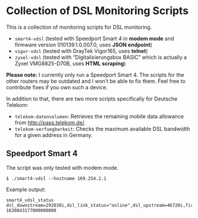# Collection of DSL Monitoring Scripts

This is a collection of monitoring scripts for DSL monitoring.

* `smart4-vdsl` (tested with Speedport Smart 4 in **modem mode** and firmware version 010139.1.0.007.0, uses **JSON endpoint**)
* `vigor-vdsl` (tested with DrayTek Vigor165, uses **telnet**)
* `zyxel-vdsl` (tested with “Digitalisierungsbox BASIC” which is actually a Zyxel VMG8825-D70B, uses **HTML scraping**)

**Please note:** I currently only run a Speedport Smart 4. The scripts for the other routers may be outdated and I won’t be able to fix them. Feel free to contribute fixes if you own such a device.

In addition to that, there are two more scripts specifically for Deutsche Telekom:

* `telekom-datenvolumen`: Retrieves the remaining mobile data allowance from http://pass.telekom.de/.
* `telekom-verfuegbarkeit`: Checks the maximum available DSL bandwidth for a given address in Germany.

## Speedport Smart 4

The script was only tested with modem mode.

```
$ ./smart4-vdsl --hostname 169.254.2.1
```

Example output:

```
smart4_vdsl_status dsl_downstream=292030i,dsl_link_status="online",dsl_upstream=46720i,firmware_version="010139.1.0.007.0" 1630843177000000000
```

